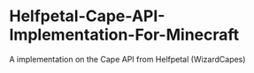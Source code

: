 # Helfpetal-Cape-API-Implementation-For-Minecraft
A implementation on the Cape API from Helfpetal (WizardCapes)
